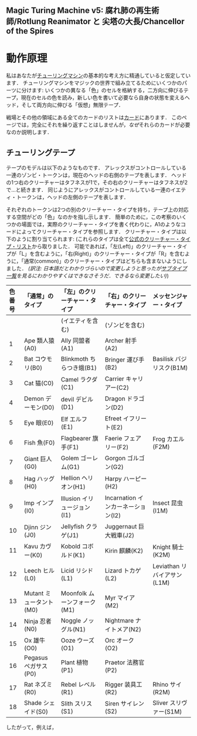 Magic Turing Machine v5: 腐れ肺の再生術師/Rotlung Reanimator と 尖塔の大長/Chancellor of the Spires
---------------------------------------------------------------------------------------------------

動作原理
========
私はあなたが[チューリングマシン](https://ja.wikipedia.org/wiki/%E3%83%81%E3%83%A5%E3%83%BC%E3%83%AA%E3%83%B3%E3%82%B0%E3%83%9E%E3%82%B7%E3%83%B3)の基本的な考え方に精通していると仮定しています．
チューリングマシンをマジックの世界で組み立てるためにいくつかのパーツに分けます:
いくつかの異なる「色」のセルを格納する，二方向に伸びるテープ，現在のセルの色を読み，新しい色を書いて必要なら自身の状態を変えるヘッド，そして両方向に伸びる「仮想」無限テープ．

戦場とその他の領域にある全てのカードのリストは[カード](Cards.html)にあります．
このページでは，完全にそれを繰り返すことはしませんが，*なぜ*それらのカードが必要なのか説明します．

## チューリングテープ
テープのモデルは以下のようなものです．
アレックスがコントロールしている一連のゾンビ・トークンは，現在のヘッドの右側のテープを表します．
ヘッドの1つ右のクリーチャーはタフネスが1で，その右のクリーチャーはタフネスが2で…と続きます．
同じようにアレックスがコントロールしている一連のイエティ・トークンは，ヘッドの左側のテープを表します．

それぞれのトークンは2つの別のクリーチャー・タイプを持ち，テープ上の対応する空間がどの「色」なのかを指し示します．
簡単のために，この考察のいくつかの場面では，実際のクリーチャー・タイプを書く代わりに，A1のようなコードによってクリーチャー・タイプを参照します．
クリーチャー・タイプは以下のように割り当てられます:
(これらのタイプは全て[公式のクリーチャー・タイプ・リスト](http://www.wizards.com/magic/magazine/article.aspx?x=mtg/daily/arcana/1038)から取りました．
 可能であれば，「左(Left)」のクリーチャー・タイプが「L」を含むように，「右(Right)」のクリーチャー・タイプが「R」を含むように，「通常(common)」のクリーチャー・タイプはどちらも含まないようにしました．
 _(訳注: 日本語だとわかりづらいので変更しようと思ったが[サブタイプ一覧](http://mjmj.info/data/Subtypes.txt)を見るにわかりやすくはできなさそうだ．できるなら変更したい)_)

|	色番号	|	「通常」のタイプ	|	「左」のクリーチャー・タイプ	|	「右」のクリーチャー・タイプ	|	メッセンジャー・タイプ	|
|:----------|:----------------------|:----------------------------------|:----------------------------------|:--------------------------|
|			|						|	(イエティを含む)				|	(ゾンビを含む)					|							|
|1			|Ape	類人猿(A0)		|Ally	同盟者(A1)					|Archer	射手(A2)					|							|
|2			|Bat	コウモリ(B0)	|Blinkmoth	ちらつき蛾(B1)			|Bringer	運び手(B2)				|Basilisk	バジリスク(B1M)	|
|3			|Cat	猫(C0)			|Camel	ラクダ(C1)					|Carrier	キャリアー(C2)			|							|
|4			|Demon	デーモン(D0)	|devil	デビル(D1)					|Dragon	ドラゴン(D2)				|							|
|5			|Eye	眼(E0)			|Elf	エルフ(E1)					|Efreet	イフリート(E2)				|							|
|6			|Fish	魚(F0)			|Flagbearer	旗手(F1)				|Faerie	フェアリー(F2)				|Frog	カエル(F2M)			|
|7			|Giant	巨人(G0)		|Golem	ゴーレム(G1)				|Gorgon	ゴルゴン(G2)				|							|
|8			|Hag	ハッグ(H0)		|Hellion	ヘリオン(H1)			|Harpy	ハーピー(H2)				|							|
|9			|Imp	インプ(I0)		|Illusion	イリュージョン(I1)		|Incarnation	インカーネーション(I2)	|Insect	昆虫(I1M)			|
|10			|Djinn	ジン(J0)		|Jellyfish	クラゲ(J1)				|Juggernaut	巨大戦車(J2)			|							|
|11			|Kavu	カヴー(K0)		|Kobold	コボルド(K1)				|Kirin	麒麟(K2)					|Knight	騎士(K2M)			|
|12			|Leech	ヒル(L0)		|Licid	リシド(L1)					|Lizard	トカゲ(L2)					|Leviathan	リバイアサン(L1M)	|
|13			|Mutant	ミュータント(M0)	|Moonfolk	ムーンフォーク(M1)		|Myr	マイア(M2)					|							|
|14			|Ninja	忍者(N0)		|Noggle	ノッグル(N1)				|Nightmare	ナイトメア(N2)			|							|
|15			|Ox	雄牛(O0)			|Ooze	ウーズ(O1)					|Orc	オーク(O2)					|							|
|16			|Pegasus	ペガサス(P0)	|Plant	植物(P1)					|Praetor	法務官(P2)				|							|
|17			|Rat	ネズミ(R0)		|Rebel	レベル(R1)					|Rigger	装具工(R2)					|Rhino	サイ(R2M)			|
|18			|Shade	シェイド(S0)	|Slith	スリス(S1)					|Siren	サイレン(S2)				|Sliver	スリヴァー(S1M)		|

したがって，例えば，
